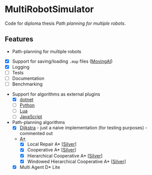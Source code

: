 ﻿# MultiRobotSimulator

Code for diploma thesis *Path planning for multiple robots*.

## Features

- Path-planning for multiple robots
- [x] Support for saving/loading `.map` files ([MovingAI](https://www.movingai.com/benchmarks/formats.html))
- [x] Logging
- [ ] Tests
- [ ] Documentation
- [ ] Benchmarking
- Support for algorithms as external plugins
  - [x] [dotnet](https://docs.microsoft.com/en-us/dotnet/core/tutorials/creating-app-with-plugin-support)
  - [ ] [Python](https://stackoverflow.com/a/53612533)
  - [ ] [Lua](https://www.moonsharp.org/)
  - [ ] [JavaScript](https://github.com/Microsoft/ClearScript)
- Path-planning algorithms
  - [x] [Dijkstra](https://en.wikipedia.org/wiki/Dijkstra%27s_algorithm) - just a naive implementation (for testing purposes) - commented out
  - [A*](https://en.wikipedia.org/wiki/A*_search_algorithm)
    - [x] Local Repair A* [[Silver](https://www.davidsilver.uk/wp-content/uploads/2020/01/coop-path-AIIDE.pdf)]
    - [x] Cooperative A* [[Silver](https://www.davidsilver.uk/wp-content/uploads/2020/01/coop-path-AIIDE.pdf)]
    - [x] Hierarchical Cooperative A* [[Silver](https://www.davidsilver.uk/wp-content/uploads/2020/01/coop-path-AIIDE.pdf)]
    - [x] Windowed Hierarchical Cooperative A* [[Silver](https://www.davidsilver.uk/wp-content/uploads/2020/01/coop-path-AIIDE.pdf)]
  - [x] Multi Agent D* Lite 